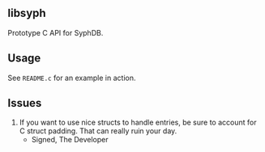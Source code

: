 libsyph
-------
Prototype C API for SyphDB.

Usage
-----
See `README.c` for an example in action.

Issues
------
1. If you want to use nice structs to handle entries, be sure to account for C struct padding. That can really ruin your day.
	- Signed, The Developer
